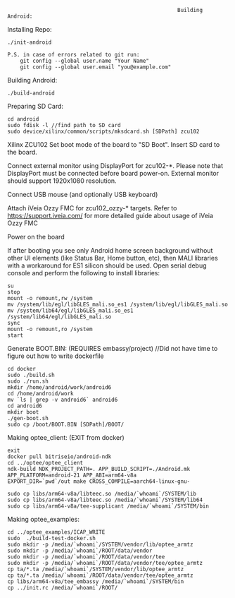                                                           Building Android:
	
Installing Repo:

	./init-android

	P.S. in case of errors related to git run:
		git config --global user.name "Your Name"
		git config --global user.email "you@example.com"

Building Android:

	./build-android

Preparing SD Card:

	cd android
	sudo fdisk -l //find path to SD card  
	sudo device/xilinx/common/scripts/mksdcard.sh [SDPath] zcu102

Xilinx ZCU102
Set boot mode of the board to "SD Boot". Insert SD card to the board.


Connect external monitor using DisplayPort for zcu102-*. Please note that DisplayPort must be connected before board power-on. External monitor should support 1920x1080 resolution.


Connect USB mouse (and optionally USB keyboard)


Attach iVeia Ozzy FMC for zcu102_ozzy-* targets. Refer to https://support.iveia.com/ for more detailed guide about usage of iVeia Ozzy FMC


Power on the board


If after booting you see only Android home screen background without other UI elements (like Status Bar, Home button, etc), then MALI libraries with a workaround for ES1 silicon should be used. Open serial debug console and perform the following to install libraries:

 	su
    stop
    mount -o remount,rw /system
    mv /system/lib/egl/libGLES_mali.so_es1 /system/lib/egl/libGLES_mali.so
    mv /system/lib64/egl/libGLES_mali.so_es1 /system/lib64/egl/libGLES_mali.so
    sync
    mount -o remount,ro /system
    start

Generate BOOT.BIN: (REQUIRES embassy/project) //Did not have time to figure out how to write dockerfile

    cd docker
    sudo ./build.sh
    sudo ./run.sh
    mkdir /home/android/work/android6
    cd /home/android/work
    mv `ls | grep -v android6` android6
    cd android6
    mkdir boot
    ./gen-boot.sh
    sudo cp /boot/BOOT.BIN [SDPath]/BOOT/

Making optee_client: (EXIT from docker)
	
	exit
	docker pull bitriseio/android-ndk
	cd ../optee/optee_client 
    ndk-build NDK_PROJECT_PATH=. APP_BUILD_SCRIPT=./Android.mk APP_PLATFORM=android-21 APP_ABI=arm64-v8a 
    EXPORT_DIR=`pwd`/out make CROSS_COMPILE=aarch64-linux-gnu-

	sudo cp libs/arm64-v8a/libteec.so /media/`whoami`/SYSTEM/lib
    sudo cp libs/arm64-v8a/libteec.so /media/`whoami`/SYSTEM/lib64
    sudo cp libs/arm64-v8a/tee-supplicant /media/`whoami`/SYSTEM/bin
	
Making optee_examples:


	cd ../optee_examples/ICAP_WRITE
	sudo  ./build-test-docker.sh
    sudo mkdir -p /media/`whoami`/SYSTEM/vendor/lib/optee_armtz
    sudo mkdir -p /media/`whoami`/ROOT/data/vendor
    sudo mkdir -p /media/`whoami`/ROOT/data/vendor/tee
    sudo mkdir -p /media/`whoami`/ROOT/data/vendor/tee/optee_armtz
	cp ta/*.ta /media/`whoami`/SYSTEM/vendor/lib/optee_armtz
	cp ta/*.ta /media/`whoami`/ROOT/data/vendor/tee/optee_armtz
	cp libs/arm64-v8a/tee_embassy /media/`whoami`/SYSTEM/bin
	cp ../init.rc /media/`whoami`/ROOT/

	

